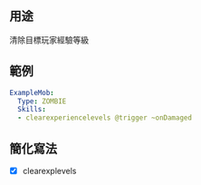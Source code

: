 ## 用途
清除目標玩家經驗等級

## 範例
```yml
ExampleMob:
  Type: ZOMBIE
  Skills:
  - clearexperiencelevels @trigger ~onDamaged
```


## 簡化寫法
- [x] clearexplevels